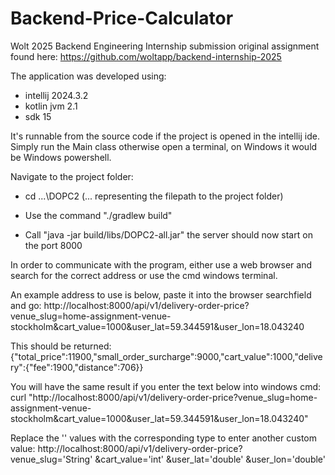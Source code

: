 # Backend-Price-Calculator
 Wolt 2025 Backend Engineering Internship submission
 original assignment found here: https://github.com/woltapp/backend-internship-2025


The application was developed using: 
- intellij 2024.3.2
- kotlin jvm 2.1
- sdk 15

It's runnable from the source code if the project is opened in the intellij ide. 
Simply run the Main class otherwise open a terminal, on Windows it would be Windows powershell.

Navigate to the project folder:
- cd ...\DOPC2
(... representing the filepath to the project folder)

- Use the command "./gradlew build"
- Call "java -jar build/libs/DOPC2-all.jar"
the server should now start on the port 8000

In order to communicate with the program, either use a web browser and search for the correct address or use the cmd windows terminal.

An example address to use is below, paste it into the browser searchfield and go:
http://localhost:8000/api/v1/delivery-order-price?venue_slug=home-assignment-venue-stockholm&cart_value=1000&user_lat=59.344591&user_lon=18.043240

This should be returned:
{"total_price":11900,"small_order_surcharge":9000,"cart_value":1000,"delivery":{"fee":1900,"distance":706}}

You will have the same result if you enter the text below into windows cmd:
curl "http://localhost:8000/api/v1/delivery-order-price?venue_slug=home-assignment-venue-stockholm&cart_value=1000&user_lat=59.344591&user_lon=18.043240"

Replace the '' values with the corresponding type to enter another custom value:
http://localhost:8000/api/v1/delivery-order-price?
venue_slug='String'
&cart_value='int'
&user_lat='double'
&user_lon='double'
